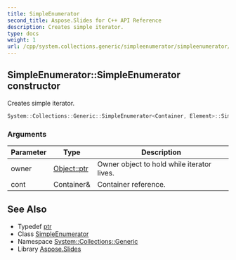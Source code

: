 ```yaml
---
title: SimpleEnumerator
second_title: Aspose.Slides for C++ API Reference
description: Creates simple iterator.
type: docs
weight: 1
url: /cpp/system.collections.generic/simpleenumerator/simpleenumerator/
---
```

## SimpleEnumerator::SimpleEnumerator constructor


Creates simple iterator.

```cpp
System::Collections::Generic::SimpleEnumerator<Container, Element>::SimpleEnumerator(Object::ptr owner, Container &cont)
```


### Arguments

| Parameter | Type | Description |
| --- | --- | --- |
| owner | [Object::ptr](../../../system/object/ptr/) | Owner object to hold while iterator lives. |
| cont | Container\& | Container reference. |

## See Also

* Typedef [ptr](../../../system/object/ptr/)
* Class [SimpleEnumerator](../)
* Namespace [System::Collections::Generic](../../)
* Library [Aspose.Slides](../../../)
